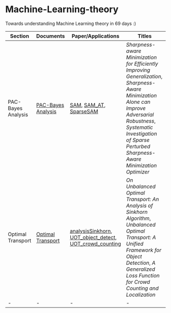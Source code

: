 # Machine-Learning-theory
Towards understanding Machine Learning theory in 69 days :)

| **Section** | **Documents** | **Paper/Applications** | **Titles** |
| ----- | ----- | ----- | ----- |
| PAC-Bayes Analysis | [PAC-Bayes Analysis](https://github.com/nAuTahn/Machine-Learning-theory/tree/main/PAC-Bayes%20Analysis) | [SAM](https://github.com/nAuTahn/Machine-Learning-theory/blob/main/PAC-Bayes%20Analysis/Applications/sharpness_aware_minimization.pdf), [SAM_AT](https://github.com/nAuTahn/Machine-Learning-theory/blob/main/PAC-Bayes%20Analysis/Applications/Sharpness-Aware%20Minimization%20Alone%20can%20Improve%20Adversarial%20Robustness.pdf), [SparseSAM](https://github.com/nAuTahn/Machine-Learning-theory/blob/main/PAC-Bayes%20Analysis/Applications/SparseSAM.pdf) | *Sharpness-aware Minimization for Efficiently Improving Generalization*, *Sharpness-Aware Minimization Alone can Improve Adversarial Robustness*, *Systematic Investigation of Sparse Perturbed Sharpness-Aware Minimization Optimizer* |
| Optimal Transport | [Optimal Transport](https://github.com/nAuTahn/Machine-Learning-theory/tree/main/Optimal%20Transport) | [analysisSinkhorn](https://github.com/nAuTahn/Machine-Learning-theory/blob/main/Optimal%20Transport/Applications/on_unbalanced_optimal_transport_An_Analysis_of_Sinkhorn_Algorithm.pdf), [UOT_object_detect](https://github.com/nAuTahn/Machine-Learning-theory/blob/main/Optimal%20Transport/Applications/unbalanced_optimal_transport_a_unified_framework_for_object_detection.pdf), [UOT_crowd_counting](https://github.com/nAuTahn/Machine-Learning-theory/blob/main/Optimal%20Transport/Applications/Wan_A_Generalized_Loss_Function_for_Crowd_Counting_and_Localization_CVPR_2021_paper.pdf) | *On Unbalanced Optimal Transport: An Analysis of Sinkhorn Algorithm*, *Unbalanced Optimal Transport: A Unified Framework for Object Detection*, *A Generalized Loss Function for Crowd Counting and Localization* |
| - | - | - | - |
